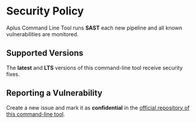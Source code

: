 # Security Policy

Aplus Command Line Tool runs **SAST** each new pipeline and all known vulnerabilities are monitored.

## Supported Versions

The **latest** and **LTS** versions of this command-line tool receive security fixes.

## Reporting a Vulnerability

Create a new issue and mark it as **confidential** in the [official repository of this command-line tool](https://gitlab.com/aplus-framework/aplus/-/issues).
